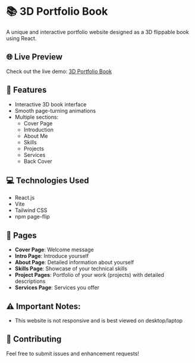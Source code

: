 # 📚 3D Portfolio Book

A unique and interactive portfolio website designed as a 3D flippable book using React.

## 🌐 Live Preview

Check out the live demo: [3D Portfolio Book](https://3d-portfolio-book.netlify.app/)

## 🚀 Features

- Interactive 3D book interface
- Smooth page-turning animations
- Multiple sections:
  - Cover Page
  - Introduction
  - About Me
  - Skills
  - Projects
  - Services
  - Back Cover

## 💻 Technologies Used

- React.js
- Vite
- Tailwind CSS
- npm page-flip

## 🎨 Pages

- **Cover Page**: Welcome message
- **Intro Page**:  Introduce yourself
- **About Page**: Detailed information about yourself
- **Skills Page**: Showcase of your technical skills
- **Project Pages**: Portfolio of your work (projects) with detailed descriptions
- **Services Page**: Services you offer

## ⚠️ **Important Notes:**

- This website is not responsive and is best viewed on desktop/laptop

## 🤝 Contributing

Feel free to submit issues and enhancement requests!
